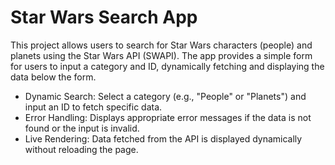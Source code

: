 # Star Wars Search App

This project allows users to search for Star Wars characters (people) and planets using the Star Wars API (SWAPI). The app provides a simple form for users to input a category and ID, dynamically fetching and displaying the data below the form.

- Dynamic Search: Select a category (e.g., "People" or "Planets") and input an ID to fetch specific data.
- Error Handling: Displays appropriate error messages if the data is not found or the input is invalid.
- Live Rendering: Data fetched from the API is displayed dynamically without reloading the page.
